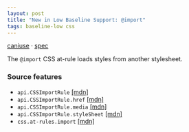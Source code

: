 ```yaml
---
layout: post
title: "New in Low Baseline Support: @import"
tags: baseline-low css
---
```


[caniuse](https://caniuse.com/?search=import) · [spec](https://drafts.csswg.org/css-cascade-5/#at-import)

The `@import` CSS at-rule loads styles from another stylesheet.

### Source features

- ``api.CSSImportRule`` [[mdn]](https://developer.mozilla.org/en-US/search?q=api.CSSImportRule)
- ``api.CSSImportRule.href`` [[mdn]](https://developer.mozilla.org/en-US/search?q=api.CSSImportRule.href)
- ``api.CSSImportRule.media`` [[mdn]](https://developer.mozilla.org/en-US/search?q=api.CSSImportRule.media)
- ``api.CSSImportRule.styleSheet`` [[mdn]](https://developer.mozilla.org/en-US/search?q=api.CSSImportRule.styleSheet)
- ``css.at-rules.import`` [[mdn]](https://developer.mozilla.org/en-US/search?q=css.at-rules.import)
